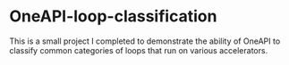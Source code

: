 # OneAPI-loop-classification

This is a small project I completed to demonstrate the ability of OneAPI to classify common categories of loops that run on various accelerators.
